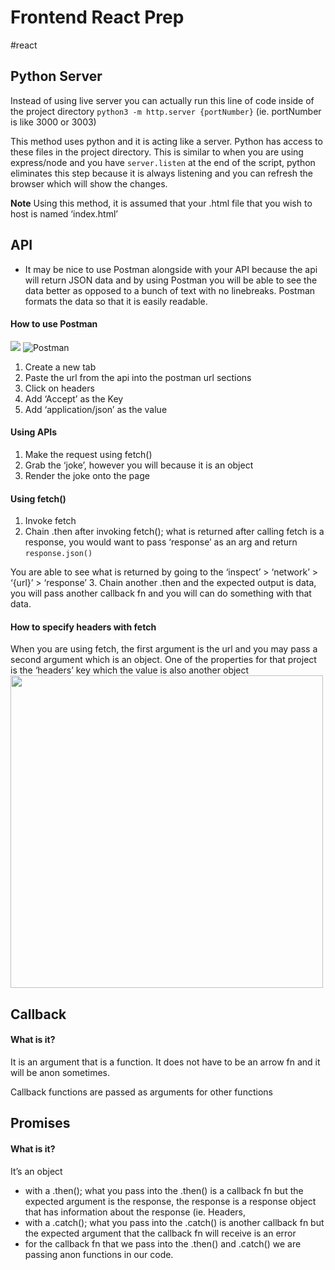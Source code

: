 # Frontend React Prep

#react

## Python Server

Instead of using live server you can actually run this line of code inside of the project directory `python3 -m http.server {portNumber}` (ie. portNumber is like 3000 or 3003)

This method uses python and it is acting like a server. Python has access to these files in the project directory. This is similar to when you are using express/node and you have `server.listen` at the end of the script, python eliminates this step because it is always listening and you can refresh the browser which will show the changes.

**Note** Using this method, it is assumed that your .html file that you wish to host is named ‘index.html’

## API

-   It may be nice to use Postman alongside with your API because the api will return JSON data and by using Postman you will be able to see the data better as opposed to a bunch of text with no linebreaks. Postman formats the data so that it is easily readable.

#### How to use Postman

![](frontend-prep/Screen%20Shot%202021-01-19%20at%2012.09.29%20PM.png)
![Postman](https://github.com/nguyntony/class/blob/master/react/frontend-prep/img-notes/postman.png)

1. Create a new tab
2. Paste the url from the api into the postman url sections
3. Click on headers
4. Add ‘Accept’ as the Key
5. Add ‘application/json’ as the value

#### Using APIs

1. Make the request using fetch()
2. Grab the ‘joke’, however you will because it is an object
3. Render the joke onto the page

#### Using fetch()

1. Invoke fetch
2. Chain .then after invoking fetch(); what is returned after calling fetch is a response, you would want to pass ‘response’ as an arg and return `response.json()`

You are able to see what is returned by going to the ‘inspect’ > ‘network’ > ‘{url}’ > ‘response’ 3. Chain another .then and the expected output is data, you will pass another callback fn and you will can do something with that data.

#### How to specify headers with fetch

When you are using fetch, the first argument is the url and you may pass a second argument which is an object. One of the properties for that project is the ‘headers’ key which the value is also another object
<img src='https://github.com/nguyntony/class/blob/master/react/frontend-prep/img-notes/fetch-header.png' width='500'>

## Callback

#### What is it?

It is an argument that is a function. It does not have to be an arrow fn and it will be anon sometimes.

Callback functions are passed as arguments for other functions

## Promises

#### What is it?

It’s an object

-   with a .then(); what you pass into the .then() is a callback fn but the expected argument is the response, the response is a response object that has information about the response (ie. Headers,
-   with a .catch(); what you pass into the .catch() is another callback fn but the expected argument that the callback fn will receive is an error
-   for the callback fn that we pass into the .then() and .catch() we are passing anon functions in our code.
